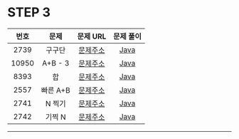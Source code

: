 # STEP 3

| 번호  | 문제                          |                               문제 URL                               |                                                                                                              문제 풀이                                                                                                               |
| :---: | :--------------------------: | :------------------------------------------------------------------: | :----------------------------------------------------------------------------------------------------------------------------------------------------------------------------------------------------------------------------------: |
| 2739 | 구구단         | [문제주소](https://www.acmicpc.net/problem/2739)  | [Java](https://github.com/dms873/Algorithm-Problems/blob/master/Baekjoon/src/step3/Gugudan.java) |
| 10950 | A+B - 3         | [문제주소](https://www.acmicpc.net/problem/10950)  | [Java](https://github.com/dms873/Algorithm-Problems/blob/master/Baekjoon/src/step3/AplusBminus3.java) |
| 8393 | 합         | [문제주소](https://www.acmicpc.net/problem/8393)  | [Java](https://github.com/dms873/Algorithm-Problems/blob/master/Baekjoon/src/step3/Sum.java) |
| 2557 | 빠른 A+B         | [문제주소](https://www.acmicpc.net/problem/15552)  | [Java](https://github.com/dms873/Algorithm-Problems/blob/master/Baekjoon/src/step3/SpeedAplusB.java) |
| 2741 | N 찍기         | [문제주소](https://www.acmicpc.net/problem/2741)  | [Java](https://github.com/dms873/Algorithm-Problems/blob/master/Baekjoon/src/step3/N.java) |
| 2742 | 기찍 N         | [문제주소](https://www.acmicpc.net/problem/2742)  | [Java](https://github.com/dms873/Algorithm-Problems/blob/master/Baekjoon/src/step3/Nreverse.java) |




---
